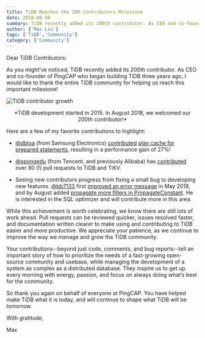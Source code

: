 ```yaml
---
title: TiDB Reaches the 200 Contributors Milestone
date: 2018-08-30
summary: TiDB recently added its 200th contributor. As CEO and co-founder of PingCAP who began building TiDB three years ago, I would like to thank the entire TiDB community for helping us reach this important milestone!
author: ['Max Liu']
tags: ['TiDB','Community']
category: ['Community']
---
```


Dear TiDB Contributors:

As you might’ve noticed, TiDB recently added its 200th contributor. As CEO and co-founder of PingCAP who began building TiDB three years ago, I would like to thank the entire TiDB community for helping us reach this important milestone!

![TiDB contributor growth](media/tidb-contributor-growth.png)

<center>*TiDB development started in 2015.  In August 2018, we welcomed our 200th contributor!*</center>

Here are a few of my favorite contributions to highlight:

* [@dbjoa](https://github.com/dbjoa) (from Samsung Electronics) [contributed](https://github.com/pingcap/tidb/commits?author=dbjoa) [plan cache for prepared statements](https://github.com/pingcap/tidb/pull/3956), resulting in a performance gain of 27%!

* [@spongedu](https://github.com/spongedu) (from Tencent, and previously Alibaba) has [contributed](https://github.com/pingcap/tidb/commits?author=spongedu) over 80 (!) pull requests to TiDB and TiKV.

* Seeing new contributors progress from fixing a small bug to developing new features.  [@bb7133](https://github.com/bb7133) first [improved an error message](https://github.com/pingcap/tidb/pull/6683) in May 2018, and by August added [propagate more filters in PropagateConstant](https://github.com/pingcap/tidb/pull/7276). He is interested in the SQL optimizer and will contribute more in this area.

While this achievement is worth celebrating, we know there are still lots of work ahead. Pull requests can be reviewed quicker, issues resolved faster, and documentation written clearer to make using and contributing to TiDB easier and more productive. We appreciate your patience, as we continue to improve the way we manage and grow the TiDB community.

Your contributions--beyond just code, comments, and bug reports--tell an important story of how to prioritize the needs of a fast-growing open-source community and usebase, while managing the development of a system as complex as a distributed database. They inspire us to get up every morning with energy, passion, and focus on always doing what’s best for the community. 

So thank you again on behalf of everyone at PingCAP. You have helped make TiDB what it is today, and will continue to shape what TiDB will be tomorrow.

With gratitude,

Max 

